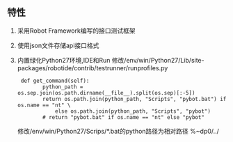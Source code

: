  ## 特性
 1. 采用Robot Framework编写的接口测试框架
 2. 使用json文件存储api接口格式
 3. 内置绿化Python27环境,IDE和Run
     修改/env/win/Python27/Lib/site-packages/robotide/contrib/testrunner/runprofiles.py
    ```
     def get_command(self):
            python_path = os.sep.join(os.path.dirname(__file__).split(os.sep)[:-5])
            return os.path.join(python_path, "Scripts", "pybot.bat") if os.name == "nt" \
                else os.path.join(python_path, "Scripts", "pybot")
            # return "pybot.bat" if os.name == "nt" else "pybot"
    ```

    修改/env/win/Python27/Scrips/*.bat的python路径为相对路径 %~dp0/../



